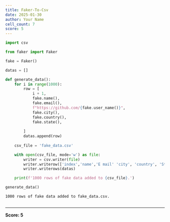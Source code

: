 ```yaml
---
title: Faker-To-Csv
date: 2025-01-30
author: Your Name
cell_count: 7
score: 5
---
```


```python
import csv
```


```python
from faker import Faker
```


```python
fake = Faker()
```


```python
datas = []
```


```python
def generate_data():
    for i in range(1000):
        row = [
            i + 1,
            fake.name(),
            fake.email(),
            f"https://github.com/{fake.user_name()}",
            fake.city(),
            fake.country(),
            fake.state(),  
            
        ]
        datas.append(row)
    
    csv_file = 'fake_data.csv'

    with open(csv_file, mode='w') as file:
        writer = csv.writer(file)
        writer.writerow(['index','name','E mail' 'city', 'country', 'State', 'Github Link', 'phone_number'])
        writer.writerows(datas)

    print(f'1000 rows of fake data added to {csv_file}.')
```


```python
generate_data()

```

    1000 rows of fake data added to fake_data.csv.



```python

```


---
**Score: 5**
